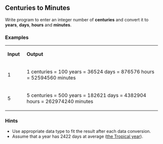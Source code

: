 <h2>Centuries to Minutes</h2>
<p>Write program to enter an integer number of <strong>centuries</strong> and convert it to <strong>years</strong>, <strong>days</strong>, <strong>hours</strong> and <strong>minutes</strong>.</p>
<h3>Examples</h3>
<table width="659">
<tbody>
<tr>
<td width="51">
<p><strong>Input</strong></p>
</td>
<td width="608">
<p><strong>Output</strong></p>
</td>
</tr>
<tr>
<td width="51">
<p>1</p>
</td>
<td width="608">
<p>1 centuries = 100 years = 36524 days = 876576 hours = 52594560 minutes</p>
</td>
</tr>
<tr>
<td width="51">
<p>5</p>
</td>
<td width="608">
<p>5 centuries = 500 years = 182621 days = 4382904 hours = 262974240 minutes</p>
</td>
</tr>
</tbody>
</table>
<h3>Hints</h3>
<ul>
<li>Use appropriate data type to fit the result after each data conversion.</li>
<li>Assume that a year has 2422 days at average (<a href="https://en.wikipedia.org/wiki/Tropical_year">the Tropical year</a>).</li>
</ul>